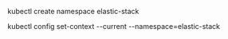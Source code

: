 kubectl create namespace elastic-stack

kubectl config set-context --current --namespace=elastic-stack

